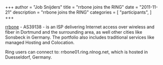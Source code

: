 +++
author = "Job Snijders"
title = "rrbone joins the RING"
date = "2011-11-21"
description = "rrbone joins the RING"
categories = [
    "participants",
]
+++

<a href="http://www.rrbone.net/">rrbone</a> - AS39138 - is an ISP delivering Internet access over wireless and fiber in Dortmund and the surrounding area, as well other cities like Sonsbeck in Germany. The portfolio also includes traditional services like managed Hosting and Colocation.

Ring users can connect to: rrbone01.ring.nlnog.net, which is hosted in Duesseldorf, Germany. 

